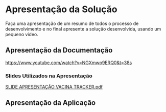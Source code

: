 # Apresentação da Solução

Faça uma apresentação de um resumo de todos o processo de desenvolvimento e no final apresente a solução desenvolvida, usando um pequeno vídeo.

## Apresentação da Documentação

https://www.youtube.com/watch?v=NGXmwp9ERQ0&t=38s


### Slides Utilizados na Apresentação

[SLIDE APRESENTAÇÃO VACINA TRACKER.pdf](https://github.com/ICEI-PUC-Minas-PMV-ADS/pmv-ads-2023-1-e4-proj-infra-t2-vacina-tracker/files/11861174/SLIDE.APRESENTACAO.VACINA.TRACKER.pdf)


## Apresentação da Aplicação
